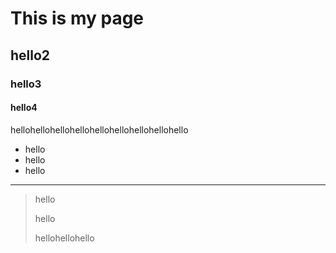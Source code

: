





# This is my page





## hello2

### hello3

#### hello4



hellohellohellohellohellohellohellohellohello



* hello
* hello
* hello

---



> hello
>
> hello
>
> hellohellohello